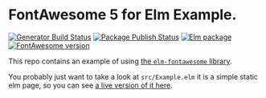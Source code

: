 # FontAwesome 5 for Elm Example.

[![Generator Build Status](https://img.shields.io/github/actions/workflow/status/lattyware/elm-fontawesome-generator/build.yml?logo=github&label=generator%20build)](https://github.com/Lattyware/elm-fontawesome-generator/actions/workflows/build.yml)
[![Package Publish Status](https://img.shields.io/github/actions/workflow/status/lattyware/elm-fontawesome/publish.yml?logo=github&label=package%20publish)](https://github.com/Lattyware/elm-fontawesome/actions/workflows/publish.yml)
[![Elm package](https://img.shields.io/elm-package/v/lattyware/elm-fontawesome?logo=elm)](https://package.elm-lang.org/packages/lattyware/elm-fontawesome/latest/)
[![FontAwesome version](https://img.shields.io/github/package-json/dependency-version/lattyware/elm-fontawesome-generator/@fortawesome/fontawesome-svg-core?label=FontAwesome&logo=fontawesome)](https://github.com/Lattyware/elm-fontawesome-generator/blob/main/package.json)

This repo contains an example of using [the `elm-fontawesome`
library][elm-fontawesome].

[elm-fontawesome]: https://github.com/Lattyware/elm-fontawesome

You probably just want to take a look at `src/Example.elm` it is a simple
static elm page, so you can see [a live version of it here][live].

[live]: https://lattyware.github.io/elm-fontawesome-example/
